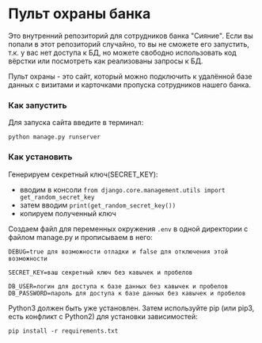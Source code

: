 # Пульт охраны банка
Это внутренний репозиторий для сотрудников банка "Сияние". Если вы попали в этот репозиторий случайно, то вы не сможете его запустить, т.к. у вас нет доступа к БД, но можете свободно использовать код вёрстки или посмотреть как реализованы запросы к БД.

Пульт охраны - это сайт, который можно подключить к удалённой базе данных с визитами и карточками пропуска сотрудников нашего банка.

### Как запустить
Для запуска сайта введите в терминал:
```
python manage.py runserver
```

### Как установить
Генерируем секретный ключ(SECRET_KEY):
- вводим в консоли `from django.core.management.utils import get_random_secret_key`
- затем вводим `print(get_random_secret_key())`
- копируем полученный ключ

Создаем файл для переменных окружения `.env` в одной директории с файлом manage.py и прописываем в него:
```
DEBUG=true для возможности отладки и false для отключения этой возможности

SECRET_KEY=ваш секретный ключ без кавычек и пробелов

DB_USER=логин для доступа к базе данных без кавычек и пробелов
DB_PASSWORD=пароль для доступа к базе данных без кавычек и пробелов

```

Python3 должен быть уже установлен. Затем используйте pip (или pip3, есть конфликт с Python2) для установки зависимостей:
```
pip install -r requirements.txt
```
